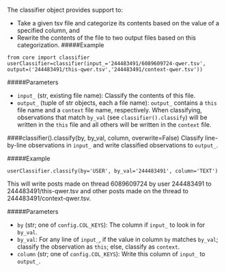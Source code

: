 The classifier object provides support to:
- Take a given tsv file and categorize its contents based on the value of a specified column, and
- Rewrite the contents of the file to two output files based on this categorization.
#####Example
```
from core import classifier
userClassifier=classifier(input_='244483491/6089609724-qwer.tsv', output=('244483491/this-qwer.tsv','244483491/context-qwer.tsv'))
```

#####Parameters
- `input_` (str, existing file name): Classify the contents of this file.
- `output_` (tuple of str objects, each a file name): `output_` contains a `this` file name and a `context` file name, respectively. When classifying, observations that match `by_val` (see `classifier().classify`) will be written in the `this` file and all others will be written in the `context` file.

####classifier().classify(by, by_val, column, overwrite=False)
Classify line-by-line observations in `input_` and write classified observations to `output_`.

#####Example
```
userClassifier.classify(by='USER', by_val='244483491', column='TEXT')
```
This will write posts made on thread 6089609724 by user 244483491 to 244483491/this-qwer.tsv and other posts made on the thread to 244483491/context-qwer.tsv.

#####Parameters
- `by` (str; one of `config.COL_KEYS`): The column if `input_` to look in for `by_val`.
- `by_val`: For any line of `input_`, if the value in column `by` matches `by_val`; classify the observation as `this`; else, classify as `context`.
- `column` (str; one of `config.COL_KEYS`): Write this column of `input_` to `output_`.
